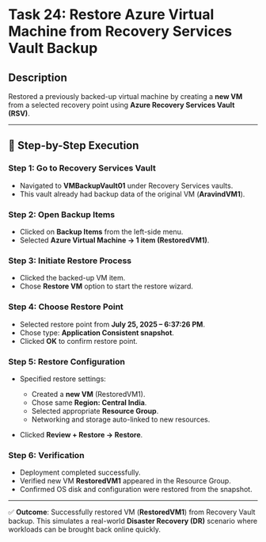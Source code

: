 # Task 24: Restore Azure Virtual Machine from Recovery Services Vault Backup

## Description
Restored a previously backed-up virtual machine by creating a **new VM** from a selected recovery point using **Azure Recovery Services Vault (RSV)**.

---

## 🧱 Step-by-Step Execution

### Step 1: Go to Recovery Services Vault
- Navigated to **VMBackupVault01** under Recovery Services vaults.  
- This vault already had backup data of the original VM (**AravindVM1**).

### Step 2: Open Backup Items
- Clicked on **Backup Items** from the left-side menu.  
- Selected **Azure Virtual Machine → 1 item (RestoredVM1)**.

### Step 3: Initiate Restore Process
- Clicked the backed-up VM item.  
- Chose **Restore VM** option to start the restore wizard.

### Step 4: Choose Restore Point
- Selected restore point from **July 25, 2025 – 6:37:26 PM**.  
- Chose type: **Application Consistent snapshot**.  
- Clicked **OK** to confirm restore point.

### Step 5: Restore Configuration
- Specified restore settings:  
  - Created a **new VM** (RestoredVM1).  
  - Chose same **Region: Central India**.  
  - Selected appropriate **Resource Group**.  
  - Networking and storage auto-linked to new resources.  

- Clicked **Review + Restore → Restore**.  

### Step 6: Verification
- Deployment completed successfully.  
- Verified new VM **RestoredVM1** appeared in the Resource Group.  
- Confirmed OS disk and configuration were restored from the snapshot.  

---

✅ **Outcome**: Successfully restored VM (**RestoredVM1**) from Recovery Vault backup. This simulates a real-world **Disaster Recovery (DR)** scenario where workloads can be brought back online quickly.  
